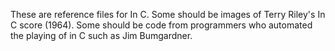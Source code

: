 These are reference files for In C. Some should be images of Terry Riley's In C score (1964). Some should be code from programmers who automated the playing of in C such as Jim Bumgardner.
